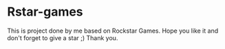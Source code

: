 # Rstar-games
This is project done by me based on Rockstar Games.
Hope you like it and don't forget to give a star ;)
Thank you.
